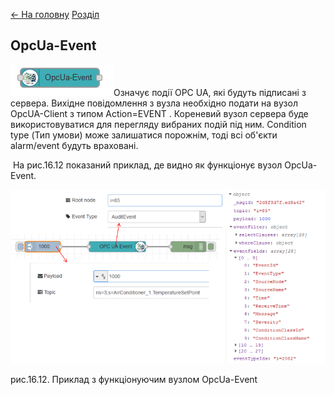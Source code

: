 [<- На головну](../)  [Розділ](README.md)

## OpcUa-Event

![img](media/opcua_event.png)Означує події OPC UA, які будуть підписані з сервера. Вихідне повідомлення з вузла необхідно подати на вузол OpcUA-Client з типом Action=EVENT . Кореневий вузол сервера буде використовуватися для перегляду вибраних подій під ним. Condition type (Тип умови) може залишатися порожнім, тоді всі об'єкти alarm/event будуть враховані.

​      На рис.16.12 показаний приклад, де видно як функціонує вузол OpcUa-Event. 

![img](media/16_12.png)

 рис.16.12. Приклад з функціонуючим вузлом OpcUa-Event

 